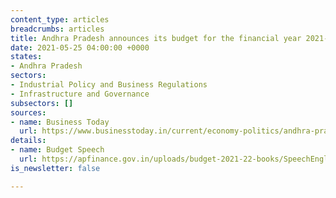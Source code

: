 ```yaml
---
content_type: articles
breadcrumbs: articles
title: Andhra Pradesh announces its budget for the financial year 2021-22
date: 2021-05-25 04:00:00 +0000
states:
- Andhra Pradesh
sectors:
- Industrial Policy and Business Regulations
- Infrastructure and Governance
subsectors: []
sources:
- name: Business Today
  url: https://www.businesstoday.in/current/economy-politics/andhra-pradesh-govt-tables-rs-229-lakh-crore-budget-for-current-fiscal/story/439596.html
details:
- name: Budget Speech
  url: https://apfinance.gov.in/uploads/budget-2021-22-books/SpeechEnglish.pdf
is_newsletter: false

---
```

